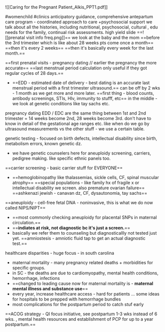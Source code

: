 ![[Caring for the Pregnant Patient_Alkis_PPT1.pdf]]

#womenchild 
#clinics
anticipatory guidance, comprehensive antepartum care program - coordinated approach to care +psychosocial support
we talk about all the histories, including nutritional, psychosocial, cultural , edu needs for the family, continual risk assessments. 
high yield slide ==![[prenatal visit info freq.png]]==
we look at the baby and the mom
==before the 3rd trimester which is like about 28 weeks pts come once  a month== 
==then it's every 2 weeks== 
==then it's basically every week for the last month.== 

==first prenatal visits - pregnancy dating // earlier the pregnancy the more accurate==
==last menstrual period calculation only useful if they got regular cycles of 28 days.== 
- ==EDD - estimated date of delivery - best dating is an accurate last menstrual period with a first trimester ultrasound.== 
can be off by 2 wks - 1 month as we get more and more later. 
==first thing - blood counts, antibody screenings, STIs, HIv, immunity to stufff, etc==
in the middle - we look at genetic conditions like tay sachs etc. 

pregnancy dating EDD / EDC are the same thing 
between 1st and 2nd trimester = 14 weeks become 2nd, 28 weeks become 3rd. 
don't have to know in detail of the gestational age ranges etc. like when do we go by ultrasound measurements vs the other stuff - we use a certain table. 

genetic testing - focused on birth defects, intellectual disability since birth, metabolism errors, known genetic dz. 
- we have genetic counselers here for aneuploidy screening, carriers, pedigree making. 
like specific ethnic panels too. 

==carrier screening - basic carrier stuff for EVERYONE==
- ==hemoglobinopathy like thalassemias, sickle cells, CF, spinal muscular atrophy== 
==special populations - like family hx of fragile x or intellectual disability we screen. also premature ovarian failure==
==ashkenazi jewish - canavan dz, CF, dysautonomia, tay sachs==

==aneuploidy - cell-free fetal DNA  - noninvasive, this is what we do now called NIPS/NIPT==
- ==most commonly checking aneuploidy for placental SNPs in maternal circulation.== 
- ==**indiates at risk, not diagnostic bc it's just a screen.**==
- basically we refer them to counseling but diagnosticallly not tested just yet. 
==amniostesis - amniotic fluid tap to get an actual diagnostic test.== 

healthcare disparities - huge focus - in south carolina 
- maternal mortality - many pregnancy related deaths + morbidities for specific groups. 
- in SC - the deaths are due to cardiomyopathy, mental health conditions, hemorrhage, infections
- ==changed to leading cause now for maternal mortality is - **maternal mental illness and substance use**==
- every year, increase healthcare access - hard for patients ... some ideas for hospitals to be prepped with hemorrhage bundles 
- most complications for the postpartum period to catch stuf early 

==ACOG strategy - QI focus initiative, see postpartum 1-3 wks instead of 6 wks. , mental health resources and establishment of PCP for up to a year postpartum.== 
